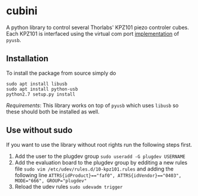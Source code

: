 # cubini
A python library to control several Thorlabs' KPZ101 piezo controler cubes. Each KPZ101 is interfaced using the virtual com port [implementation](https://github.com/pyusb/pyusb/blob/master/tools/vcp_terminal.py) of `pyusb`.

## Installation
To install the package from source simply do
```
sudo apt install libusb
sudo apt install python-usb
python2.7 setup.py install
```

*Requirements*: This library works on top of `pyusb` which uses `libusb` so these should both be installed as well.

## Use without sudo
If you want to use the library without root rights run the following steps first.
 1. Add the user to the plugdev group
 `sudo useradd -G plugdev USERNAME`
 2. Add the evaluation board to the plugdev group by edditing a new rules file
 `sudo vim /etc/udev/rules.d/10-kpz101.rules`
  and adding the following line
  `ATTRS{idProduct}=="faf0", ATTRS{idVendor}=="0403", MODE="666", GROUP="plugdev"`
 3. Reload the udev rules
 `sudo udevadm trigger`
